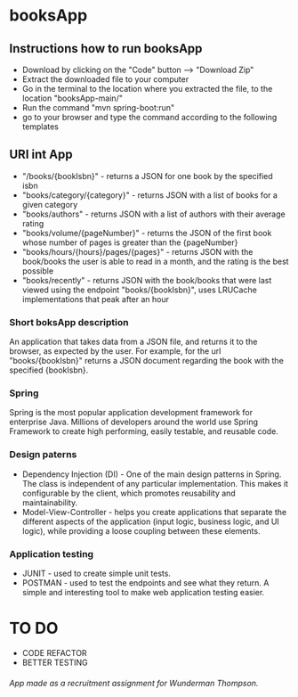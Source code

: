 # booksApp
## Instructions  how to run booksApp
* Download by clicking on the "Code" button --> "Download Zip"
* Extract the downloaded file to your computer
* Go in the terminal to the location where you extracted the file, to the location "booksApp-main/"
* Run the command "mvn spring-boot:run"
* go to your browser and type the command according to the following templates
## URI int App
* "/books/{bookIsbn}" - returns a JSON for one book by the specified isbn
* "books/category/{category}" - returns JSON with a list of books for a given category
* "books/authors" - returns JSON with a list of authors with their average rating
* "books/volume/{pageNumber}" - returns the JSON of the first book whose number of pages is greater than the {pageNumber} 
* "books/hours/{hours}/pages/{pages}" - returns JSON with the book/books the user is able to read in a month, and the rating is the best possible
* "books/recently" - returns JSON with the book/books that were last viewed using the endpoint "books/{bookIsbn}", uses LRUCache implementations that peak after an hour


### Short boksApp description
An application that takes data from a JSON file, and returns it to the browser, as expected by the user. For example, for the url "books/{bookIsbn}" returns a JSON document regarding the book with the specified {bookIsbn}.
### Spring 
Spring is the most popular application development framework for enterprise Java. Millions of developers around the world use Spring Framework to create high performing, easily testable, and reusable code.
### Design paterns
* Dependency Injection (DI) - One of the main design patterns in Spring. The class is independent of any particular implementation. This makes it configurable by the client, which promotes reusability and maintainability.
* Model-View-Controller -  helps you create applications that separate the different aspects of the application (input logic, business logic, and UI logic), while providing a loose coupling between these elements.

### Application testing
* JUNIT - used to create simple unit tests.
* POSTMAN - used to test the endpoints and see what they return. A simple and interesting tool to make web application testing easier. 

# TO DO 
* CODE REFACTOR 
* BETTER TESTING 

###### App made as a recruitment assignment for Wunderman Thompson.